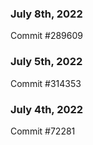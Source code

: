 ### July 8th, 2022

Commit #289609

### July 5th, 2022

Commit #314353


### July 4th, 2022

Commit #72281
